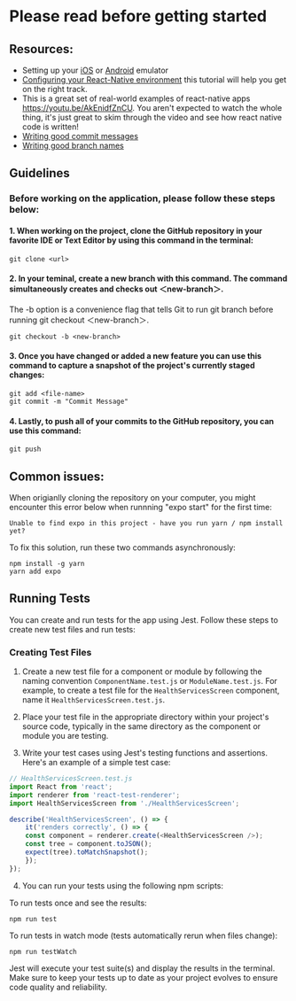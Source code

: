 # Please read before getting started

## Resources:
- Setting up your [iOS](https://www.youtube.com/watch?v=wNINabDpsvQ) or [Android](https://developer.android.com/studio/run/emulator) emulator
- [Configuring your React-Native environment](https://www.youtube.com/watch?v=ASMXviUtxrc) this tutorial will help you get on the right track. 
- This is a great set of real-world examples of react-native apps https://youtu.be/AkEnidfZnCU. You aren't expected to watch the whole thing, it's just great to skim through the video and see how react native code is written!
- [Writing good commit messages](Resources/CommitMessages.md)
- [Writing good branch names](Resources/BranchNames.md)

## Guidelines
### Before working on the application, please follow these steps below:
#### 1. When working on the project, clone the GitHub repository in your favorite IDE or Text Editor by using this command in the terminal: <br />
```
git clone <url>
``` 
#### 2. In your teminal, create a new branch with this command. The command simultaneously creates and checks out ＜new-branch＞. 
The -b option is a convenience flag that tells Git to run git branch before running git checkout ＜new-branch＞.
```
git checkout -b <new-branch> 
``` 
#### 3. Once you have changed or added a new feature you can use this command to capture a snapshot of the project's currently staged changes:
```
git add <file-name>
git commit -m "Commit Message"
```
#### 4. Lastly, to push all of your commits to the GitHub repository, you can use this command:
```
git push
```

## Common issues:
When origianlly cloning the repository on your computer, you might encounter this error below when runnning "expo start" for the first time:
```
Unable to find expo in this project - have you run yarn / npm install yet?
```
To fix this solution, run these two commands asynchronously:
```
npm install -g yarn
yarn add expo
```

## Running Tests

You can create and run tests for the app using Jest. Follow these steps to create new test files and run tests:

### Creating Test Files

1. Create a new test file for a component or module by following the naming convention `ComponentName.test.js` or `ModuleName.test.js`. For example, to create a test file for the `HealthServicesScreen` component, name it `HealthServicesScreen.test.js`.

2. Place your test file in the appropriate directory within your project's source code, typically in the same directory as the component or module you are testing.

3. Write your test cases using Jest's testing functions and assertions. Here's an example of a simple test case:

```javascript
// HealthServicesScreen.test.js
import React from 'react';
import renderer from 'react-test-renderer';
import HealthServicesScreen from './HealthServicesScreen';

describe('HealthServicesScreen', () => {
    it('renders correctly', () => {
    const component = renderer.create(<HealthServicesScreen />);
    const tree = component.toJSON();
    expect(tree).toMatchSnapshot();
    });
});
```

4. You can run your tests using the following npm scripts:

To run tests once and see the results:
```
npm run test
```
To run tests in watch mode (tests automatically rerun when files change):
```
npm run testWatch
```
Jest will execute your test suite(s) and display the results in the terminal. Make sure to keep your tests up to date as your project evolves to ensure code quality and reliability.